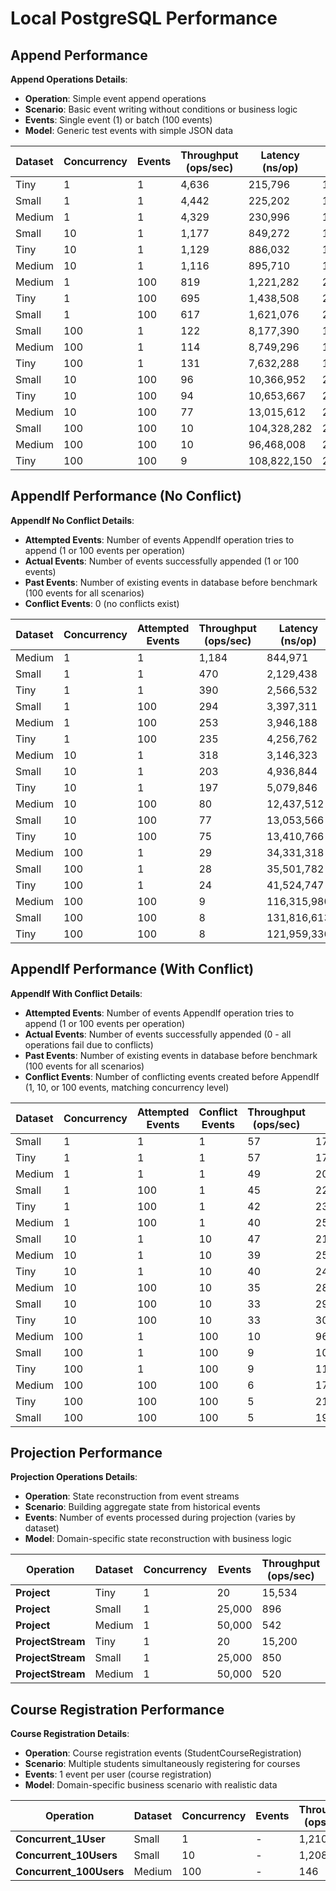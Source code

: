 # Local PostgreSQL Performance

## Append Performance

**Append Operations Details**:
- **Operation**: Simple event append operations
- **Scenario**: Basic event writing without conditions or business logic
- **Events**: Single event (1) or batch (100 events)
- **Model**: Generic test events with simple JSON data

| Dataset | Concurrency | Events | Throughput (ops/sec) | Latency (ns/op) | Memory (B/op) | Allocations |
|---------|-------------|--------|---------------------|-----------------|---------------|-------------|
| Tiny | 1 | 1 | 4,636 | 215,796 | 1,879 | 55 |
| Small | 1 | 1 | 4,442 | 225,202 | 1,884 | 56 |
| Medium | 1 | 1 | 4,329 | 230,996 | 1,876 | 55 |
| Small | 10 | 1 | 1,177 | 849,272 | 17,558 | 523 |
| Tiny | 10 | 1 | 1,129 | 886,032 | 17,533 | 523 |
| Medium | 10 | 1 | 1,116 | 895,710 | 17,527 | 523 |
| Medium | 1 | 100 | 819 | 1,221,282 | 211,311 | 2,053 |
| Tiny | 1 | 100 | 695 | 1,438,508 | 210,708 | 2,054 |
| Small | 1 | 100 | 617 | 1,621,076 | 211,385 | 2,053 |
| Small | 100 | 1 | 122 | 8,177,390 | 182,716 | 5,263 |
| Medium | 100 | 1 | 114 | 8,749,296 | 182,726 | 5,279 |
| Tiny | 100 | 1 | 131 | 7,632,288 | 182,709 | 5,281 |
| Small | 10 | 100 | 96 | 10,366,952 | 2,095,370 | 20,495 |
| Tiny | 10 | 100 | 94 | 10,653,667 | 2,096,977 | 20,506 |
| Medium | 10 | 100 | 77 | 13,015,612 | 2,094,547 | 20,494 |
| Small | 100 | 100 | 10 | 104,328,282 | 20,962,898 | 205,128 |
| Medium | 100 | 100 | 10 | 96,468,008 | 2,095,427 | 205,062 |
| Tiny | 100 | 100 | 9 | 108,822,150 | 2,096,423 | 205,143 |

## AppendIf Performance (No Conflict)

**AppendIf No Conflict Details**:
- **Attempted Events**: Number of events AppendIf operation tries to append (1 or 100 events per operation)
- **Actual Events**: Number of events successfully appended (1 or 100 events)
- **Past Events**: Number of existing events in database before benchmark (100 events for all scenarios)
- **Conflict Events**: 0 (no conflicts exist)

| Dataset | Concurrency | Attempted Events | Throughput (ops/sec) | Latency (ns/op) | Memory (B/op) | Allocations |
|---------|-------------|------------------|---------------------|-----------------|---------------|-------------|
| Medium | 1 | 1 | 1,184 | 844,971 | 4,462 | 96 |
| Small | 1 | 1 | 470 | 2,129,438 | 4,465 | 95 |
| Tiny | 1 | 1 | 390 | 2,566,532 | 4,462 | 95 |
| Small | 1 | 100 | 294 | 3,397,311 | 213,931 | 2,093 |
| Medium | 1 | 100 | 253 | 3,946,188 | 213,787 | 2,092 |
| Tiny | 1 | 100 | 235 | 4,256,762 | 214,968 | 2,096 |
| Medium | 10 | 1 | 318 | 3,146,323 | 43,371 | 922 |
| Small | 10 | 1 | 203 | 4,936,844 | 43,366 | 920 |
| Tiny | 10 | 1 | 197 | 5,079,846 | 43,369 | 920 |
| Medium | 10 | 100 | 80 | 12,437,512 | 2,134,779 | 20,892 |
| Small | 10 | 100 | 77 | 13,053,566 | 2,135,695 | 20,901 |
| Tiny | 10 | 100 | 75 | 13,410,766 | 2,139,642 | 20,929 |
| Medium | 100 | 1 | 29 | 34,331,318 | 440,658 | 9,262 |
| Small | 100 | 1 | 28 | 35,501,782 | 440,957 | 9,265 |
| Tiny | 100 | 1 | 24 | 41,524,747 | 441,696 | 9,269 |
| Medium | 100 | 100 | 9 | 116,315,980 | 2,135,264 | 209,052 |
| Small | 100 | 100 | 8 | 131,816,613 | 2,136,679 | 209,096 |
| Tiny | 100 | 100 | 8 | 121,959,336 | 2,138,098 | 209,192 |

## AppendIf Performance (With Conflict)

**AppendIf With Conflict Details**:
- **Attempted Events**: Number of events AppendIf operation tries to append (1 or 100 events per operation)
- **Actual Events**: Number of events successfully appended (0 - all operations fail due to conflicts)
- **Past Events**: Number of existing events in database before benchmark (100 events for all scenarios)
- **Conflict Events**: Number of conflicting events created before AppendIf (1, 10, or 100 events, matching concurrency level)

| Dataset | Concurrency | Attempted Events | Conflict Events | Throughput (ops/sec) | Latency (ns/op) | Memory (B/op) | Allocations |
|---------|-------------|------------------|-----------------|---------------------|-----------------|---------------|-------------|
| Small | 1 | 1 | 1 | 57 | 17,401,571 | 5,902 | 144 |
| Tiny | 1 | 1 | 1 | 57 | 17,608,228 | 5,873 | 144 |
| Medium | 1 | 1 | 1 | 49 | 20,311,454 | 5,912 | 144 |
| Small | 1 | 100 | 1 | 45 | 22,462,174 | 214,814 | 2,141 |
| Tiny | 1 | 100 | 1 | 42 | 23,868,552 | 215,306 | 2,143 |
| Medium | 1 | 100 | 1 | 40 | 25,215,397 | 214,690 | 2,140 |
| Small | 10 | 1 | 10 | 47 | 21,276,223 | 57,221 | 1,405 |
| Medium | 10 | 1 | 10 | 39 | 25,421,037 | 57,136 | 1,404 |
| Tiny | 10 | 1 | 10 | 40 | 24,828,917 | 57,241 | 1,405 |
| Medium | 10 | 100 | 10 | 35 | 28,819,276 | 2,145,438 | 21,374 |
| Small | 10 | 100 | 10 | 33 | 29,885,572 | 2,146,577 | 21,382 |
| Tiny | 10 | 100 | 10 | 33 | 30,092,145 | 2,148,972 | 21,398 |
| Medium | 100 | 1 | 100 | 10 | 96,621,963 | 582,073 | 14,170 |
| Small | 100 | 1 | 100 | 9 | 106,681,188 | 581,433 | 14,167 |
| Tiny | 100 | 1 | 100 | 9 | 115,906,170 | 584,484 | 14,192 |
| Medium | 100 | 100 | 100 | 6 | 174,658,241 | 2,148,060 | 213,851 |
| Tiny | 100 | 100 | 100 | 5 | 210,099,087 | 2,149,004 | 214,000 |
| Small | 100 | 100 | 100 | 5 | 194,951,683 | 2,148,114 | 213,877 |



## Projection Performance

**Projection Operations Details**:
- **Operation**: State reconstruction from event streams
- **Scenario**: Building aggregate state from historical events
- **Events**: Number of events processed during projection (varies by dataset)
- **Model**: Domain-specific state reconstruction with business logic

| Operation | Dataset | Concurrency | Events | Throughput (ops/sec) | Latency (ns/op) | Memory (B/op) | Allocations |
|-----------|---------|-------------|--------|---------------------|-----------------|---------------|-------------|
| **Project** | Tiny | 1 | 20 | 15,534 | 64,393 | 2,036 | 37 |
| **Project** | Small | 1 | 25,000 | 896 | 1,117,115 | 2,036 | 37 |
| **Project** | Medium | 1 | 50,000 | 542 | 1,844,966 | 2,038 | 37 |
| **ProjectStream** | Tiny | 1 | 20 | 15,200 | 65,789 | 2,040 | 38 |
| **ProjectStream** | Small | 1 | 25,000 | 850 | 1,176,471 | 2,038 | 38 |
| **ProjectStream** | Medium | 1 | 50,000 | 520 | 1,923,077 | 2,037 | 38 |

## Course Registration Performance

**Course Registration Details**:
- **Operation**: Course registration events (StudentCourseRegistration)
- **Scenario**: Multiple students simultaneously registering for courses
- **Events**: 1 event per user (course registration)
- **Model**: Domain-specific business scenario with realistic data

| Operation | Dataset | Concurrency | Events | Throughput (ops/sec) | Latency (ns/op) | Memory (B/op) | Allocations |
|-----------|---------|-------------|--------|---------------------|-----------------|---------------|-------------|
| **Concurrent_1User** | Small | 1 | - | 1,210 | 225,217 | 2,537 | 51 |
| **Concurrent_10Users** | Small | 10 | - | 1,208 | 807,331 | 26,033 | 530 |
| **Concurrent_100Users** | Medium | 100 | - | 146 | 6,854,788 | 269,465 | 5,543 |
